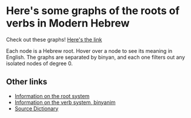 # Here's some graphs of the roots of verbs in Modern Hebrew
Check out these graphs! [Here's the link](html/)

Each node is a Hebrew root.
Hover over a node to see its meaning in English.
The graphs are separated by binyan, and each one filters out any isolated nodes of degree 0. 

## Other links
- [Information on the root system](https://en.wikipedia.org/wiki/Semitic_root)
- [Information on the verb system, binyanim](https://en.wikipedia.org/wiki/Modern_Hebrew_verbs)
- [Source Dictionary](https://www.pealim.com/dict/)
